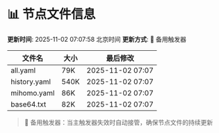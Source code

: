 # 📊 节点文件信息

**更新时间**: 2025-11-02 07:07:58 北京时间
**更新方式**: 🔄 备用触发器

| 文件名 | 大小 | 最后修改 |
|--------|------|----------|
| all.yaml | 79K | 2025-11-02 07:07 |
| history.yaml | 540K | 2025-11-02 07:07 |
| mihomo.yaml | 86K | 2025-11-02 07:07 |
| base64.txt | 82K | 2025-11-02 07:07 |

> 🔄 备用触发器：当主触发器失效时自动接管，确保节点文件的持续更新
